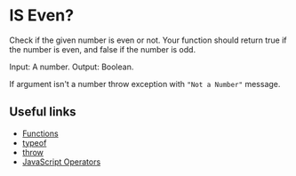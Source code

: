 # IS Even?

Check if the given number is even or not. Your function should return true if the number is even, and false if the number is odd.

Input: A number.
Output: Boolean.

If argument isn't a number throw exception with `"Not a Number"` message.

## Useful links

- [Functions](https://javascript.info/function-basics)
- [typeof](https://developer.mozilla.org/en-US/docs/Web/JavaScript/Reference/Operators/typeof)
- [throw](https://developer.mozilla.org/en-US/docs/Web/JavaScript/Reference/Statements/throw)
- [JavaScript Operators](https://www.w3schools.com/js/js_operators.asp)
